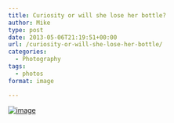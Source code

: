 ```yaml
---
title: Curiosity or will she lose her bottle?
author: Mike
type: post
date: 2013-05-06T21:19:51+00:00
url: /curiosity-or-will-she-lose-her-bottle/
categories:
  - Photography
tags:
  - photos
format: image

---
```

[<img class="alignnone size-full" title="" alt="image" src="/wp-content/uploads/2013/05/wpid-facebook_-2071803377.jpg" />][1]

 [1]: /wp-content/uploads/2013/05/wpid-facebook_-2071803377.jpg